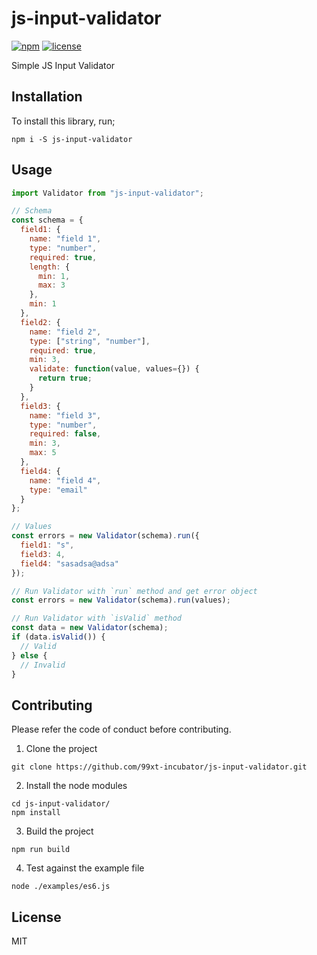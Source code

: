 # js-input-validator

[![npm](https://img.shields.io/npm/v/js-input-validator.svg)](https://www.npmjs.com/package/js-input-validator)
[![license](https://img.shields.io/github/license/99xt-incubator/js-input-validator.svg)](https://github.com/99xt-incubator/js-input-validator/blob/master/LICENSE)

Simple JS Input Validator

## Installation

To install this library, run;

```
npm i -S js-input-validator
```

## Usage

```js
import Validator from "js-input-validator";

// Schema
const schema = {
  field1: {
    name: "field 1",
    type: "number",
    required: true,
    length: {
      min: 1,
      max: 3
    },
    min: 1
  },
  field2: {
    name: "field 2",
    type: ["string", "number"],
    required: true,
    min: 3,
    validate: function(value, values={}) {
      return true;
    }
  },
  field3: {
    name: "field 3",
    type: "number",
    required: false,
    min: 3,
    max: 5
  },
  field4: {
    name: "field 4",
    type: "email"
  }
};

// Values
const errors = new Validator(schema).run({
  field1: "s",
  field3: 4,
  field4: "sasadsa@adsa"
});

// Run Validator with `run` method and get error object
const errors = new Validator(schema).run(values);

// Run Validator with `isValid` method
const data = new Validator(schema);
if (data.isValid()) {
  // Valid
} else {
  // Invalid
}
```

## Contributing
Please refer the code of conduct before contributing.

1. Clone the project
```
git clone https://github.com/99xt-incubator/js-input-validator.git
```

2. Install the node modules 
```
cd js-input-validator/
npm install
```

3. Build the project
```
npm run build
```

4. Test against the example file 
```
node ./examples/es6.js 
```

## License

MIT
